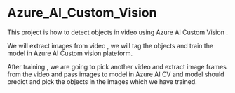 # Azure_AI_Custom_Vision
This project is how to detect objects in video using Azure AI Custom Vision .

We will extract images from video , we will tag the objects and train the model in Azure AI Custom vision plateform.

After training , we are going to pick another video and extract image frames from the video and pass images to model in Azure AI CV and model should predict and pick the objects in the images which we have trained.
